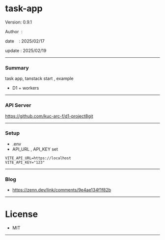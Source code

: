 ﻿# task-app

 Version: 0.9.1

 Author  : 

 date    : 2025/02/17  

 update  : 2025/02/19

***
### Summary

task app, tanstack start , example

* D1 + workers
***
### API Server

https://github.com/kuc-arc-f/d1-project8git

***
### Setup

* .env
* API_URL , API_KEY set
```
VITE_API_URL=https://localhost
VITE_API_KEY="123"
```

***
### Blog

* https://zenn.dev/link/comments/9e4ae134f1f82b

***
# License

* MIT

***

